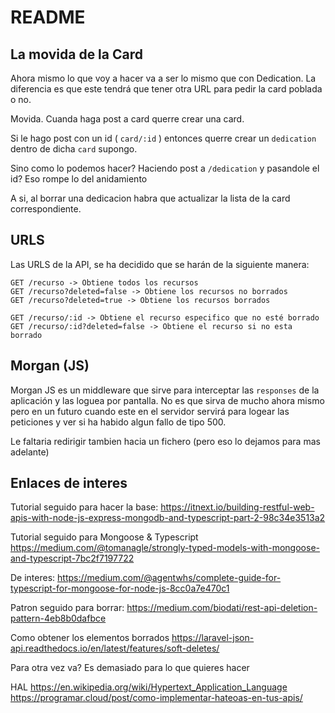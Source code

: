 # README

## La movida de la Card
Ahora mismo lo que voy a hacer va a ser lo mismo que con Dedication. La diferencia es que este tendrá que tener otra URL para pedir la card poblada o no.

Movida. Cuanda haga post a card querre crear una card. 

Si le hago post con un id ( ` card/:id ` ) entonces querre crear un ` dedication ` dentro de dicha ` card ` supongo. 

Sino como lo podemos hacer? Haciendo post a ` /dedication ` y pasandole el id? Eso rompe lo del anidamiento

A si, al borrar una dedicacion habra que actualizar la lista de la card correspondiente.

## URLS

Las URLS de la API, se ha decidido que se harán de la siguiente manera:
```
GET /recurso -> Obtiene todos los recursos
GET /recurso?deleted=false -> Obtiene los recursos no borrados
GET /recurso?deleted=true -> Obtiene los recursos borrados
```
```
GET /recurso/:id -> Obtiene el recurso especifico que no esté borrado
GET /recurso/:id?deleted=false -> Obtiene el recurso si no esta borrado
```

## Morgan (JS)
Morgan JS es un middleware que sirve para interceptar las `responses` de la aplicación y las loguea por pantalla. No es que sirva de mucho ahora mismo pero en un futuro cuando este en el servidor servirá para logear las peticiones y ver si ha habido algun fallo de tipo 500.

Le faltaria redirigir tambien hacia un fichero (pero eso lo dejamos para mas adelante)

## Enlaces de interes
Tutorial seguido para hacer la base: 
https://itnext.io/building-restful-web-apis-with-node-js-express-mongodb-and-typescript-part-2-98c34e3513a2


Tutorial seguido para Mongoose & Typescript
https://medium.com/@tomanagle/strongly-typed-models-with-mongoose-and-typescript-7bc2f7197722

De interes:
https://medium.com/@agentwhs/complete-guide-for-typescript-for-mongoose-for-node-js-8cc0a7e470c1

Patron seguido para borrar:
https://medium.com/biodati/rest-api-deletion-pattern-4eb8b0dafbce

Como obtener los elementos borrados
https://laravel-json-api.readthedocs.io/en/latest/features/soft-deletes/



Para otra vez va? Es demasiado para lo que quieres hacer

HAL
https://en.wikipedia.org/wiki/Hypertext_Application_Language
https://programar.cloud/post/como-implementar-hateoas-en-tus-apis/